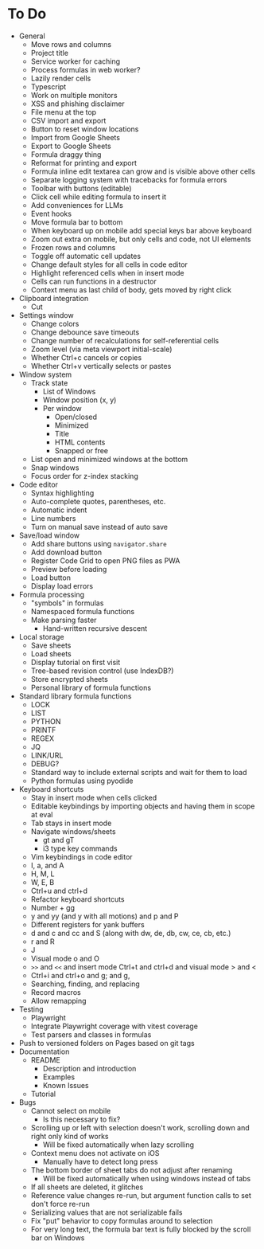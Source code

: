 # To Do

- General
  - Move rows and columns
  - Project title
  - Service worker for caching
  - Process formulas in web worker?
  - Lazily render cells
  - Typescript
  - Work on multiple monitors
  - XSS and phishing disclaimer
  - File menu at the top
  - CSV import and export
  - Button to reset window locations
  - Import from Google Sheets
  - Export to Google Sheets
  - Formula draggy thing
  - Reformat for printing and export
  - Formula inline edit textarea can grow and is visible above other cells
  - Separate logging system with tracebacks for formula errors
  - Toolbar with buttons (editable)
  - Click cell while editing formula to insert it
  - Add conveniences for LLMs
  - Event hooks
  - Move formula bar to bottom
  - When keyboard up on mobile add special keys bar above keyboard
  - Zoom out extra on mobile, but only cells and code, not UI elements
  - Frozen rows and columns
  - Toggle off automatic cell updates
  - Change default styles for all cells in code editor
  - Highlight referenced cells when in insert mode
  - Cells can run functions in a destructor
  - Context menu as last child of body, gets moved by right click
- Clipboard integration
  - Cut
- Settings window
  - Change colors
  - Change debounce save timeouts
  - Change number of recalculations for self-referential cells
  - Zoom level (via meta viewport initial-scale)
  - Whether Ctrl+c cancels or copies
  - Whether Ctrl+v vertically selects or pastes
- Window system
  - Track state
    - List of Windows
    - Window position (x, y)
    - Per window
      - Open/closed
      - Minimized
      - Title
      - HTML contents
      - Snapped or free
  - List open and minimized windows at the bottom
  - Snap windows
  - Focus order for z-index stacking
- Code editor
  - Syntax highlighting
  - Auto-complete quotes, parentheses, etc.
  - Automatic indent
  - Line numbers
  - Turn on manual save instead of auto save
- Save/load window
  - Add share buttons using `navigator.share`
  - Add download button
  - Register Code Grid to open PNG files as PWA
  - Preview before loading
  - Load button
  - Display load errors
- Formula processing
  - "symbols" in formulas
  - Namespaced formula functions
  - Make parsing faster
    - Hand-written recursive descent
- Local storage
  - Save sheets
  - Load sheets
  - Display tutorial on first visit
  - Tree-based revision control (use IndexDB?)
  - Store encrypted sheets 
  - Personal library of formula functions
- Standard library formula functions
  - LOCK
  - LIST
  - PYTHON
  - PRINTF
  - REGEX
  - JQ
  - LINK/URL
  - DEBUG?
  - Standard way to include external scripts and wait for them to load
  - Python formulas using pyodide
- Keyboard shortcuts
  - Stay in insert mode when cells clicked
  - Editable keybindings by importing objects and having them in scope at eval
  - Tab stays in insert mode
  - Navigate windows/sheets
    - gt and gT
    - i3 type key commands
  - Vim keybindings in code editor
  - I, a, and A
  - H, M, L
  - W, E, B
  - Ctrl+u and ctrl+d
  - Refactor keyboard shortcuts
  - Number + gg
  - y and yy (and y with all motions) and p and P
  - Different registers for yank buffers
  - d and c and cc and S (along with dw, de, db, cw, ce, cb, etc.)
  - r and R
  - J
  - Visual mode o and O
  - `>>` and `<<` and insert mode Ctrl+t and ctrl+d and visual mode > and <
  - Ctrl+i and ctrl+o and g; and g,
  - Searching, finding, and replacing
  - Record macros
  - Allow remapping
- Testing
  - Playwright
  - Integrate Playwright coverage with vitest coverage
  - Test parsers and classes in formulas
- Push to versioned folders on Pages based on git tags
- Documentation
  - README
    - Description and introduction 
    - Examples
    - Known Issues
  - Tutorial
- Bugs
  - Cannot select on mobile
    - Is this necessary to fix?
  - Scrolling up or left with selection doesn't work, scrolling down and right
    only kind of works
    - Will be fixed automatically when lazy scrolling
  - Context menu does not activate on iOS
    - Manually have to detect long press
  - The bottom border of sheet tabs do not adjust after renaming
    - Will be fixed automatically when using windows instead of tabs
  - If all sheets are deleted, it glitches
  - Reference value changes re-run, but argument function calls to set don't
    force re-run
  - Serializing values that are not serializable fails
  - Fix "put" behavior to copy formulas around to selection
  - For very long text, the formula bar text is fully blocked by the scroll bar
    on Windows
